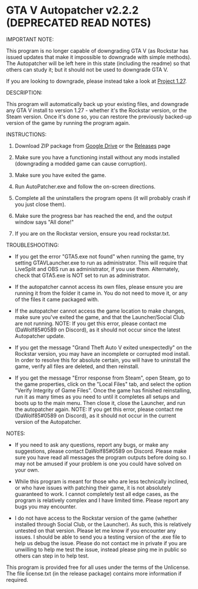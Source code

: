 # GTA V Autopatcher v2.2.2 (DEPRECATED READ NOTES)


IMPORTANT NOTE:

This program is no longer capable of downgrading GTA V (as Rockstar has issued updates that make it impossible to downgrade with simple methods). The Autopatcher will be left here in this state (including the readme) so that others can study it; but it should not be used to downgrade GTA V.

If you are looking to downgrade, please instead take a look at [Project 1.27](https://github.com/TwosHusbandS/Project-127).


DESCRIPTION:

This program will automatically back up your existing files, and downgrade any GTA V install to version 1.27 - whether it's the Rockstar version, or the Steam version. Once it's done so, you can restore the previously backed-up version of the game by running the program again.


INSTRUCTIONS:

1. Download ZIP package from [Google Drive](https://drive.google.com/open?id=13BanLSa7552Gj_qt22ShnogXcewPblk-) or the [Releases](https://github.com/DaWolf85/GTAVAutoPatcher/releases) page

2. Make sure you have a functioning install without any mods installed (downgrading a modded game can cause corruption).

3. Make sure you have exited the game.

4. Run AutoPatcher.exe and follow the on-screen directions.

5. Complete all the uninstallers the program opens (it will probably crash if you just close them).

6. Make sure the progress bar has reached the end, and the output window says "All done!"

7. If you are on the Rockstar version, ensure you read rockstar.txt.


TROUBLESHOOTING:

- If you get the error "GTA5.exe not found" when running the game, try setting GTAVLauncher.exe to run as administrator. This will require that LiveSplit and OBS run as administrator, if you use them. Alternately, check that GTA5.exe is NOT set to run as administrator.

- If the autopatcher cannot access its own files, please ensure you are running it from the folder it came in. You do not need to move it, or any of the files it came packaged with.

- If the autopatcher cannot access the game location to make changes, make sure you've exited the game, and that the Launcher/Social Club are not running. NOTE: If you get this error, please contact me (DaWolf85#0589 on Discord), as it should not occur since the latest Autopatcher update.

- If you get the message "Grand Theft Auto V exited unexpectedly" on the Rockstar version, you may have an incomplete or corrupted mod install. In order to resolve this for absolute certain, you will have to uninstall the game, verify all files are deleted, and then reinstall.

- If you get the message "Error response from Steam", open Steam, go to the game properties, click on the "Local Files" tab, and select the option "Verify Integrity of Game Files". Once the game has finished reinstalling, run it as many times as you need to until it completes all setups and boots up to the main menu. Then close it, close the Launcher, and run the autopatcher again. NOTE: If you get this error, please contact me (DaWolf85#0589 on Discord), as it should not occur in the current version of the Autopatcher.


NOTES:

- If you need to ask any questions, report any bugs, or make any suggestions, please contact DaWolf85#0589 on Discord. Please make sure you have read all messages the program outputs before doing so. I may not be amused if your problem is one you could have solved on your own.

- While this program is meant for those who are less technically inclined, or who have issues with patching their game, it is not absolutely guaranteed to work. I cannot completely test all edge cases, as the program is relatively complex and I have limited time. Please report any bugs you may encounter.

- I do not have access to the Rockstar version of the game (whether installed through Social Club, or the Launcher). As such, this is relatively untested on that version. Please let me know if you encounter any issues. I should be able to send you a testing version of the .exe file to help us debug the issue. Please do not contact me in private if you are unwilling to help me test the issue, instead please ping me in public so others can step in to help test.



This program is provided free for all uses under the terms of the Unlicense. The file license.txt (in the release package) contains more information if required.
